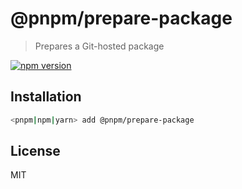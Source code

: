 # @pnpm/prepare-package

> Prepares a Git-hosted package

[![npm version](https://img.shields.io/npm/v/@pnpm/prepare-package.svg)](https://www.npmjs.com/package/@pnpm/prepare-package)

## Installation

```sh
<pnpm|npm|yarn> add @pnpm/prepare-package
```

## License

MIT
